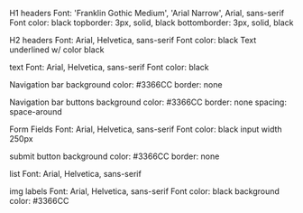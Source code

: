 H1 headers
Font: 'Franklin Gothic Medium', 'Arial Narrow', Arial, sans-serif
Font color: black
topborder: 3px, solid, black
bottomborder: 3px, solid, black

H2 headers
Font: Arial, Helvetica, sans-serif
Font color: black
Text underlined w/ color black

<P> text
Font: Arial, Helvetica, sans-serif
Font color: black

Navigation bar
background color: #3366CC
border: none

Navigation bar buttons
background color: #3366CC
border: none
spacing: space-around

Form Fields
Font: Arial, Helvetica, sans-serif
Font color: black
input width 250px

submit button
background color: #3366CC
border: none

list
Font: Arial, Helvetica, sans-serif

img labels
Font: Arial, Helvetica, sans-serif
Font color: black
background color: #3366CC
